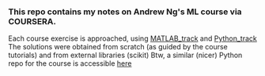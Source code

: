 ### This repo contains my notes on Andrew Ng's ML course via COURSERA.

Each course exercise is approached, using [MATLAB_track](https://github.com/jhonsen/machinelearn_NG/tree/master/Matlab_track) and [Python_track](https://github.com/jhonsen/machinelearn_NG/tree/master/Python_track)  
The solutions were obtained from scratch (as guided by the course tutorials) and from external libraries (scikit)
Btw, a similar (nicer) Python repo for the course is accessible [here](https://github.com/jhonsen/Coursera-Machine-Learning)
